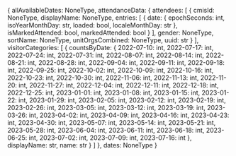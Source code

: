 {
  allAvailableDates: NoneType,
  attendanceData: {
    attendees: [
      {
        cmisId: NoneType,
        displayName: NoneType,
        entries: [
          {
            date: {
              epochSeconds: int,
              isoYearMonthDay: str,
              loaded: bool,
              localeMonthDay: str
            },
            isMarkedAttended: bool,
            markedAttended: bool
          }
        ],
        gender: NoneType,
        sortName: NoneType,
        unitOrgsCombined: NoneType,
        uuid: str
      }
    ],
    visitorCategories: [
      {
        countsByDate: {
          2022-07-10: int,
          2022-07-17: int,
          2022-07-24: int,
          2022-07-31: int,
          2022-08-07: int,
          2022-08-14: int,
          2022-08-21: int,
          2022-08-28: int,
          2022-09-04: int,
          2022-09-11: int,
          2022-09-18: int,
          2022-09-25: int,
          2022-10-02: int,
          2022-10-09: int,
          2022-10-16: int,
          2022-10-23: int,
          2022-10-30: int,
          2022-11-06: int,
          2022-11-13: int,
          2022-11-20: int,
          2022-11-27: int,
          2022-12-04: int,
          2022-12-11: int,
          2022-12-18: int,
          2022-12-25: int,
          2023-01-01: int,
          2023-01-08: int,
          2023-01-15: int,
          2023-01-22: int,
          2023-01-29: int,
          2023-02-05: int,
          2023-02-12: int,
          2023-02-19: int,
          2023-02-26: int,
          2023-03-05: int,
          2023-03-12: int,
          2023-03-19: int,
          2023-03-26: int,
          2023-04-02: int,
          2023-04-09: int,
          2023-04-16: int,
          2023-04-23: int,
          2023-04-30: int,
          2023-05-07: int,
          2023-05-14: int,
          2023-05-21: int,
          2023-05-28: int,
          2023-06-04: int,
          2023-06-11: int,
          2023-06-18: int,
          2023-06-25: int,
          2023-07-02: int,
          2023-07-09: int,
          2023-07-16: int
        },
        displayName: str,
        name: str
      }
    ]
  },
  dates: NoneType
}